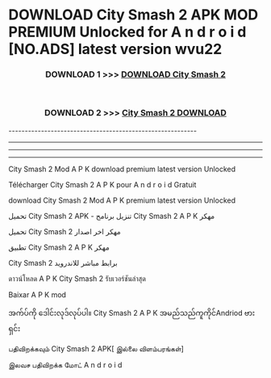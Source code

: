 # DOWNLOAD City Smash 2  APK MOD PREMIUM Unlocked for A n d r o i d [NO.ADS] latest version wvu22 



<div align="center">

<h3>DOWNLOAD 1 >>> <a href="https://getmod2.web.app/?judul=City Smash 2 ">DOWNLOAD City Smash 2 </a></h3><br>

<h3>DOWNLOAD 2 >>> <a href="https://getmod2.web.app/?judul=City Smash 2 ">City Smash 2  DOWNLOAD </a></h3>

</div>
----------------------------------------------------------

----------------------------------------------------------

----------------------------------------------------------

----------------------------------------------------------

City Smash 2  Mod A P K download premium latest version Unlocked

Télécharger City Smash 2  A P K pour A n d r o i d Gratuit

download City Smash 2  Mod A P K premium latest version Unlocked

تحميل City Smash 2  APK - تنزيل برنامج City Smash 2  A P K مهكر

تحميل City Smash 2  مهكر اخر اصدار

تطبيق City Smash 2  A P K مهكر

City Smash 2  برابط مباشر للاندرويد

ดาวน์โหลด A P K City Smash 2  รับเวอร์ชันล่าสุด

Baixar A P K mod

အက်ပ်ကို ဒေါင်းလုဒ်လုပ်ပါ။ City Smash 2  A P K အမည်သည်ကူကိုင်Andriod ဗားရှင်း

பதிவிறக்கவும் City Smash 2  APK[ இல்லை விளம்பரங்கள்] 
 
இலவச பதிவிறக்க மோட் A n d r o i d



